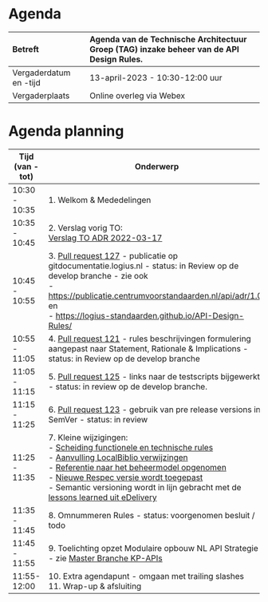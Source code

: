# Agenda

| Betreft                | **Agenda van de Technische Architectuur Groep (TAG) inzake beheer van de API Design Rules.** |
| :--------------------- | :----------------------------------------------------------- |
| Vergaderdatum en -tijd | 13-april-2023 - 10:30-12:00 uur                              |
| Vergaderplaats         | Online overleg via Webex                                     |

# Agenda planning 

| Tijd (van - tot)       | Onderwerp                                                    |
| ---------------------- | ------------------------------------------------------------ |
| 10:30 - 10:35 | 1. Welkom & Mededelingen                                              |
| 10:35 - 10:45 | 2. Verslag vorig TO:<br> [Verslag TO ADR 2022-03-17](https://github.com/Logius-standaarden/Overleg/blob/main/API/2022-03-17/Agenda%20en%20verslag%2020220317.md) |
| 10:45 - 10:55 | 3. [Pull request 127](https://github.com/Logius-standaarden/API-Design-Rules/pull/127) - publicatie op gitdocumentatie.logius.nl - status: in Review op de develop branche - zie ook <br />- https://publicatie.centrumvoorstandaarden.nl/api/adr/1.0/ en <br />- https://logius-standaarden.github.io/API-Design-Rules/<br /> |
| 10:55 - 11:05 | 4. [Pull request 121](https://github.com/Logius-standaarden/API-Design-Rules/pull/121) - rules beschrijvingen formulering aangepast naar Statement, Rationale & Implications - status: in Review op de develop branche |
| 11:05 - 11:15 | 5. [Pull request 125](https://github.com/Logius-standaarden/API-Design-Rules/pull/125) - links naar de testscripts bijgewerkt - status: in review op de develop branche. |
| 11:15 - 11:25 | 6. [Pull request 123](https://github.com/Logius-standaarden/API-Design-Rules/pull/123) - gebruik van pre release versions in SemVer - status: in review |
| 11:25 - 11:35 | 7. Kleine wijzigingen:<br /> - [Scheiding functionele en technische rules](https://github.com/Logius-standaarden/API-Design-Rules/commit/d1f85e16f968ffd5c4ca29bf9ad7b41c7a0dac9e)<br /> - [Aanvulling LocalBiblio verwijzingen](https://github.com/Logius-standaarden/API-Design-Rules/commit/9d3dd8d61fada7a65529fe94b27dba349ebe6b44)<br /> - [Referentie naar het beheermodel opgenomen](https://github.com/Logius-standaarden/API-Design-Rules/pull/124)<br />- [Nieuwe Respec versie wordt toegepast](https://github.com/Logius-standaarden/respec)<br />- Semantic versioning wordt in lijn gebracht met de [lessons learned uit eDelivery](https://github.com/Geonovum/KP-APIs/issues/468) |
| 11:35 - 11:45 | 8. Omnummeren Rules - status: voorgenomen besluit / todo  |
| 11:45 - 11:55 | 9. Toelichting opzet Modulaire opbouw NL API Strategie - zie [Master Branche KP-APIs](https://github.com/Geonovum/KP-APIs/blob/master/README.md) |
| 11:55-12:00     | 10. Extra agendapunt - omgaan met trailing slashes <br />11. Wrap-up & afsluiting |

